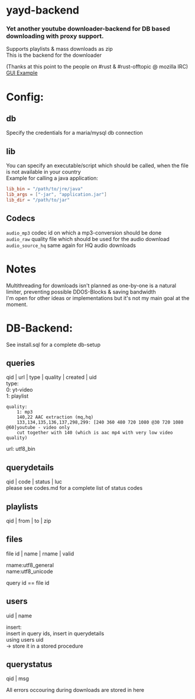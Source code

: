# yayd-backend
### Yet another youtube downloader-backend for DB based downloading with proxy support. 
Supports playlists & mass downloads as zip  
This is the backend for the downloader  
  

(Thanks at this point to the people on #rust & #rust-offtopic @ mozilla IRC)  
[GUI Example](***REMOVED***)

# Config:
## db
Specify the credentials for a maria/mysql db connection
## lib
You can specify an executable/script which should be called, when the file is not available in your country  
Example for calling a java application:  
```toml
lib_bin = "/path/to/jre/java"
lib_args = ["-jar", "application.jar"]
lib_dir = "/path/to/jar"
```
## Codecs
`audio_mp3` codec id on which a mp3-conversion should be done  
`audio_raw` quality file which should be used for the audio download  
`audio_source_hq` same again for HQ audio downloads  

# Notes
Multithreading for downloads isn't planned as one-by-one is a natural limiter, preventing possible DDOS-Blocks & saving bandwidth  
I'm open for other ideas or implementations but it's not my main goal at the moment.

# DB-Backend:
See install.sql for a complete db-setup
## queries
qid | url | type | quality | created | uid   
	type:   
		0: yt-video  
		1: playlist  
		
	quality:  
		1: mp3  
		140,22 AAC extraction (mq,hq)  
		133,134,135,136,137,298,299: [240 360 480 720 1080 @30 720 1080 @60]youtube - video only  
		cut together with 140 (which is aac mp4 with very low video quality)  

url: utf8_bin

	
## querydetails
qid | code | status | luc  
	please see codes.md for a complete list of status codes

## playlists
qid | from | to | zip  

## files
file id | name | rname | valid  

rname:utf8_general  
name:utf8_unicode  

query id == file id

## users
uid | name  

insert:  
insert in query ids, insert in querydetails  
using users uid  
-> store it in a stored procedure  

## querystatus
qid | msg  

All errors occouring during downloads are stored in here
